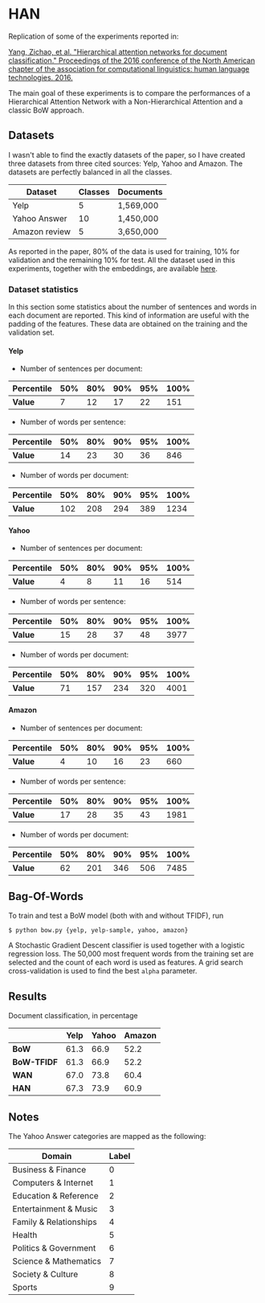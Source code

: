 # HAN

Replication of some of the experiments reported in:

[Yang, Zichao, et al. "Hierarchical attention networks for document classification." Proceedings of the 2016 conference of the North American chapter of the association for computational linguistics: human language technologies. 2016.](https://www.cs.cmu.edu/~./hovy/papers/16HLT-hierarchical-attention-networks.pdf)

The main goal of these experiments is to compare the performances of a Hierarchical Attention Network with a Non-Hierarchical Attention and a classic BoW approach.

## Datasets

I wasn't able to find the exactly datasets of the paper, so I have created three datasets from three cited sources: Yelp, Yahoo and Amazon. The datasets are perfectly balanced in all the classes.

|  **Dataset**  | **Classes** | **Documents** |
|---------------|-------------|---------------|
|     Yelp      |      5      |   1,569,000   |
| Yahoo Answer  |      10     |   1,450,000   |
| Amazon review |      5      |   3,650,000   |

As reported in the paper, 80% of the data is used for training, 10% for validation and the remaining 10% for test. All the dataset used in this experiments, together with the embeddings, are available [here](https://drive.google.com/open?id=1U2f7PfDYUrvfkIkNQPYR2OufAkuldNu6).

### Dataset statistics

In this section some statistics about the number of sentences and words in each document are reported. This kind of information are useful with the padding of the features. These data are obtained on the training and the validation set.

#### Yelp

* Number of sentences per document:

| **Percentile** | 50% | 80% | 90% | 95% | 100% |
|----------------|-----|-----|-----|-----|------|
| **Value**      | 7   | 12  | 17  | 22  | 151  |


* Number of words per sentence:

| **Percentile** | 50% | 80% | 90% | 95% | 100% |
|----------------|-----|-----|-----|-----|------|
| **Value**      | 14  | 23  | 30  | 36  | 846  |

* Number of words per document:

| **Percentile** | 50% | 80% | 90% | 95% | 100% |
|----------------|-----|-----|-----|-----|------|
| **Value**      | 102 | 208 | 294 | 389 | 1234 |

#### Yahoo

* Number of sentences per document:

| **Percentile** | 50% | 80% | 90% | 95% | 100% |
|----------------|-----|-----|-----|-----|------|
| **Value**      | 4   | 8   | 11  | 16  | 514  |

* Number of words per sentence:

| **Percentile** | 50% | 80% | 90% | 95% | 100%  |
|----------------|-----|-----|-----|-----|-------|
| **Value**      | 15  | 28  | 37  | 48  | 3977  |

* Number of words per document:

| **Percentile** | 50% | 80% | 90% | 95% | 100% |
|----------------|-----|-----|-----|-----|------|
| **Value**      | 71  | 157 | 234 | 320 | 4001 |

#### Amazon

* Number of sentences per document:

| **Percentile** | 50% | 80% | 90% | 95% | 100% |
|----------------|-----|-----|-----|-----|------|
| **Value**      | 4   | 10  | 16  | 23  | 660  |

* Number of words per sentence:

| **Percentile** | 50% | 80% | 90% | 95% | 100%  |
|----------------|-----|-----|-----|-----|-------|
| **Value**      | 17  | 28  | 35  | 43  | 1981  |

* Number of words per document:

| **Percentile** | 50% | 80% | 90% | 95% | 100% |
|----------------|-----|-----|-----|-----|------|
| **Value**      | 62  | 201 | 346 | 506 | 7485 |


## Bag-Of-Words

To train and test a BoW model (both with and without TFIDF), run

    $ python bow.py {yelp, yelp-sample, yahoo, amazon}

A Stochastic Gradient Descent classifier is used together with a logistic regression loss. The 50,000 most frequent words from the training set are selected and the count of each word is used as features. A grid search cross-validation is used to find the best `alpha` parameter.

## Results

Document classification, in percentage

|               | **Yelp** | **Yahoo** | **Amazon** |
|---------------|----------|-----------|------------|
| **BoW**       |   61.3   |   66.9    |    52.2    |
| **BoW-TFIDF** |   61.3   |   66.9    |    52.2    |
| **WAN**       |   67.0   |   73.8    |    60.4    |
| **HAN**       |   67.3   |   73.9    |    60.9    |

## Notes

The Yahoo Answer categories are mapped as the following:

|        **Domain**      | **Label** |
|------------------------|-----------|
| Business & Finance     | 0         |
| Computers & Internet   | 1         |
| Education & Reference  | 2         |
| Entertainment & Music  | 3         |
| Family & Relationships | 4         |
| Health                 | 5         |
| Politics & Government  | 6         |
| Science & Mathematics  | 7         |
| Society & Culture      | 8         |
| Sports                 | 9         |
